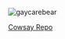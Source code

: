 ![gaycarebear](https://user-images.githubusercontent.com/54687117/140183538-3f8bd9d4-44c9-46c4-b909-f1bbec186f23.png)

[Cowsay Repo](https://github.com/piuccio/cowsay)
